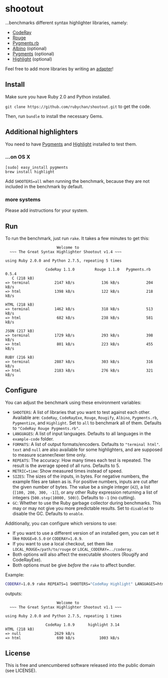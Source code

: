 # shootout

…benchmarks different syntax highlighter libraries, namely:

- [CodeRay](https://github.com/rubychan/coderay)
- [Rouge](https://github.com/jayferd/rouge)
- [Pygments.rb](https://github.com/tmm1/pygments.rb)
- [Albino](https://github.com/github/albino) (optional)
- [Pygments](https://bitbucket.org/birkenfeld/pygments-main) (optional)
- [Highlight](http://www.andre-simon.de/doku/highlight/en/highlight.html) (optional)

Feel free to add more libraries by writing an [adapter](https://github.com/rubychan/shootout/tree/master/adapters)!


## Install

Make sure you have Ruby 2.0 and Python installed.

`git clone https://github.com/rubychan/shootout.git` to get the code.

Then, run `bundle` to install the necessary Gems.


## Additional highlighters

You need to have [Pygments](http://pygments.org/) and [Highlight](http://www.andre-simon.de/doku/highlight/en/highlight.html) installed to test them.

### …on OS X

```
[sudo] easy_install pygments
brew install highlight
```

Add `SHOOTERS=all` when running the benchmark, because they are not included in the benchmark by default.

### more systems

Please add instructions for your system.


## Run

To run the benchmark, just run `rake`. It takes a few minutes to get this:

```
                       Welcome to
  ~~~ The Great Syntax Highlighter Shootout v1.4 ~~~

using Ruby 2.0.0 and Python 2.7.5, repeating 5 times

                  CodeRay 1.1.0         Rouge 1.1.0   Pygments.rb 0.5.4
   C (218 kB)
=> terminal           2147 kB/s            136 kB/s            204 kB/s
=> html               1398 kB/s            122 kB/s            218 kB/s

HTML (218 kB)
=> terminal           1462 kB/s            318 kB/s            513 kB/s
=> html                682 kB/s            238 kB/s            581 kB/s

JSON (217 kB)
=> terminal           1729 kB/s            293 kB/s            398 kB/s
=> html                801 kB/s            223 kB/s            455 kB/s

RUBY (216 kB)
=> terminal           2887 kB/s            303 kB/s            316 kB/s
=> html               2183 kB/s            276 kB/s            321 kB/s
```

## Configure

You can adjust the benchmark using these environment variables:

- `SHOOTERS`: A list of libraries that you want to test against each other. Available are: `CodeRay`, `CodeRayExe`, `Rouge`, `Rougify`, `Albino`, `Pygments.rb`, `Pygmentize`, and `Highlight`. Set to `all` to benchmark all of them. Defaults to `"CodeRay Rouge Pygments.rb"`.
- `LANGUAGES`: A list of input languages. Defaults to all languages in the `example-code` folder.
- `FORMATS`: A list of output formats/encoders. Defaults to `"terminal html"`. `text` and `null` are also available for some highlighters, and are supposed to measure scanner/lexer time only.
- `REPEATS`: The accuracy: How many times each test is repeated. The result is the average speed of all runs. Defaults to 5.
- `METRIC=time`: Show measured times instead of speed.
- `SIZES`: The sizes of the inputs, in bytes. For negative numbers, the example files are taken as is. For positive numbers, inputs are cut after the given number of bytes. The value be a single integer (`42`), a list (`[100, 200, 300, -1]`), or any other Ruby expression returning a list of integers (`500.step(10000, 500)`). Defaults to `-1` (no cutting).
- `GC`: Whether to use the Ruby garbage collector during benchmarks. This may or may not give you more predictable results. Set to `disabled` to disable the GC. Defaults to `enable`.

Additionally, you can configure which versions to use:

- If you want to use a different version of an installed gem, you can set it like `ROUGE=0.5.0` or `CODERAY=1.0.9`.
- If you want to use a local checkout, set them like `LOCAL_ROUGE=/path/to/rouge` or `LOCAL_CODERAY=../coderay`.
- Both options will also affect the executable shooters (Rougify and CodeRayExe).
- Both options must be give _before_ the `rake` to affect bundler.

Example:

```bash
CODERAY=1.0.9 rake REPEATS=1 SHOOTERS="CodeRay Highlight" LANGUAGES=html FORMATS="null html"
```

outputs:

```
                       Welcome to
  ~~~ The Great Syntax Highlighter Shootout v1.1 ~~~

using Ruby 2.0.0 and Python 2.7.5, repeating 1 times

                  CodeRay 1.0.9      highlight 3.14
HTML (218 kB)
=> null               2629 kB/s                    
=> html                690 kB/s           1003 kB/s
```

## License

This is free and unencumbered software released into the public domain (see LICENSE).
